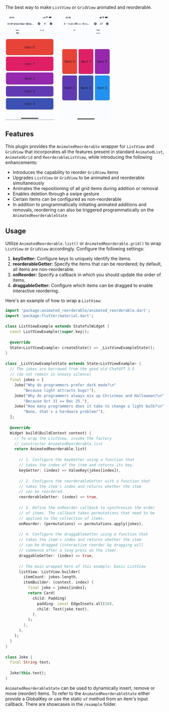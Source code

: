 The best way to make `ListView` or `GridView` animated and reorderable.

<p>
  <img src="https://github.com/igorkurilenko/animated_reorderable/blob/main/assets/animated_reorderable_list.gif?raw=true"
    alt="An animated image of the animated and reorderable ListView" height="334"/>
  &nbsp;&nbsp;&nbsp;&nbsp;
  <img src="https://github.com/igorkurilenko/animated_reorderable/blob/main/assets/animated_reorderable_grid.gif?raw=true"
   alt="An animated image of the animated and reorderable GridView" height="334"/>
</p>

## Features

This plugin provides the `AnimatedReorderable` wrapper for `ListView` and `GridView` that incorporates all the features present in standard `AnimatedList`, `AnimatedGrid` and `ReorderableListView`, while introducing the following enhancements:

* Introduces the capability to reorder `GridView` items
* Upgrades `ListView` or `GridView` to be animated and reorderable simultaneously
* Animates the repositioning of all grid items during addition or removal
* Enables deletion through a swipe gesture
* Certain items can be configured as non-reorderable
* In addition to programmatically initiating animated additions and removals, reordering can also be triggered programmatically on the `AnimatedReorderableState`

## Usage

Utilize `AnimatedReorderable.list()` or `AnimatedReorderable.grid()` to wrap `ListView` or `GridView` accordingly. Configure the following settings:

1. **keyGetter:** Configure keys to uniquely identify the items.
2. **reorderableGetter:** Specify the items that can be reordered; by default, all items are non-reorderable.
3. **onReorder:** Specify a callback in which you should update the order of items.
4. **draggableGetter:** Configure which items can be dragged to enable interactive reordering.

Here's an example of how to wrap a `ListView`:

```dart
import 'package:animated_reorderable/animated_reorderable.dart';
import 'package:flutter/material.dart';

class ListViewExample extends StatefulWidget {
  const ListViewExample({super.key});

  @override
  State<ListViewExample> createState() => _ListViewExampleState();
}

class _ListViewExampleState extends State<ListViewExample> {
  // The jokes are borrowed from the good old ChatGPT 3.5
  // (do not remain in uneasy silence)
  final jokes = [
    Joke("Why do programmers prefer dark mode?\n"
        "Because light attracts bugs!"),
    Joke("Why do programmers always mix up Christmas and Halloween?\n"
        "Because Oct 31 == Dec 25."),
    Joke("How many programmers does it take to change a light bulb?\n"
        "None, that's a hardware problem!"),
  ];

  @override
  Widget build(BuildContext context) {
    // To wrap the ListView, invoke the factory 
    // constructor AnimatedReorderable.list
    return AnimatedReorderable.list(

      // 1. Configure the keyGetter using a function that
      // takes the index of the item and returns its key.
      keyGetter: (index) => ValueKey(jokes[index]),

      // 2. Configure the reorderableGetter with a function that 
      // takes the item's index and returns whether the item 
      // can be reordered.
      reorderableGetter: (index) => true,

      // 3. Define the onReorder callback to synchronize the order
      // of items. The callback takes permutations that need to be
      // applied to the collection of items.
      onReorder: (permutations) => permutations.apply(jokes),

      // 4. Configure the draggableGetter using a function that
      // takes the item's index and returns whether the item 
      // can be dragged (interactive reorder by dragging will 
      // commence after a long press on the item).
      draggableGetter: (index) => true,

      // The main wrapped hero of this example: basic ListView
      listView: ListView.builder(
        itemCount: jokes.length,
        itemBuilder: (context, index) {
          final joke = jokes[index];
          return Card(
            child: Padding(
              padding: const EdgeInsets.all(16),
              child: Text(joke.text),
            ),
          );
        },
      ),
    );
  }
}

class Joke {
  final String text;

  Joke(this.text);
}
```

`AnimatedReorderableState` can be used to dynamically insert, remove or move (reorder) items. To refer to the `AnimatedReorderableState` either provide a GlobalKey or use the static `of` method from an item's input callback. There are showcases in the `/example` folder.